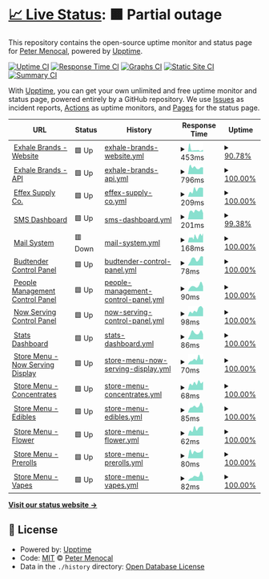 # [📈 Live Status](https://petermenocal.github.io/uptime): <!--live status--> **🟧 Partial outage**

This repository contains the open-source uptime monitor and status page for [Peter Menocal](https://petermenocal.com), powered by [Upptime](https://github.com/upptime/upptime).

[![Uptime CI](https://github.com/petermenocal/uptime/workflows/Uptime%20CI/badge.svg)](https://github.com/petermenocal/uptime/actions?query=workflow%3A%22Uptime+CI%22)
[![Response Time CI](https://github.com/petermenocal/uptime/workflows/Response%20Time%20CI/badge.svg)](https://github.com/petermenocal/uptime/actions?query=workflow%3A%22Response+Time+CI%22)
[![Graphs CI](https://github.com/petermenocal/uptime/workflows/Graphs%20CI/badge.svg)](https://github.com/petermenocal/uptime/actions?query=workflow%3A%22Graphs+CI%22)
[![Static Site CI](https://github.com/petermenocal/uptime/workflows/Static%20Site%20CI/badge.svg)](https://github.com/petermenocal/uptime/actions?query=workflow%3A%22Static+Site+CI%22)
[![Summary CI](https://github.com/petermenocal/uptime/workflows/Summary%20CI/badge.svg)](https://github.com/petermenocal/uptime/actions?query=workflow%3A%22Summary+CI%22)

With [Upptime](https://upptime.js.org), you can get your own unlimited and free uptime monitor and status page, powered entirely by a GitHub repository. We use [Issues](https://github.com/petermenocal/uptime/issues) as incident reports, [Actions](https://github.com/petermenocal/uptime/actions) as uptime monitors, and [Pages](https://petermenocal.github.io/uptime) for the status page.

<!--start: status pages-->
<!-- This summary is generated by Upptime (https://github.com/upptime/upptime) -->
<!-- Do not edit this manually, your changes will be overwritten -->
<!-- prettier-ignore -->
| URL | Status | History | Response Time | Uptime |
| --- | ------ | ------- | ------------- | ------ |
| <img alt="" src="https://favicons.githubusercontent.com/www.exhalebrands.com" height="13"> [Exhale Brands - Website](https://www.exhalebrands.com/) | 🟩 Up | [exhale-brands-website.yml](https://github.com/petermenocal/uptime/commits/HEAD/history/exhale-brands-website.yml) | <details><summary><img alt="Response time graph" src="./graphs/exhale-brands-website/response-time-week.png" height="20"> 453ms</summary><br><a href="https://petermenocal.github.io/uptime/history/exhale-brands-website"><img alt="Response time 409" src="https://img.shields.io/endpoint?url=https%3A%2F%2Fraw.githubusercontent.com%2Fpetermenocal%2Fuptime%2FHEAD%2Fapi%2Fexhale-brands-website%2Fresponse-time.json"></a><br><a href="https://petermenocal.github.io/uptime/history/exhale-brands-website"><img alt="24-hour response time 430" src="https://img.shields.io/endpoint?url=https%3A%2F%2Fraw.githubusercontent.com%2Fpetermenocal%2Fuptime%2FHEAD%2Fapi%2Fexhale-brands-website%2Fresponse-time-day.json"></a><br><a href="https://petermenocal.github.io/uptime/history/exhale-brands-website"><img alt="7-day response time 453" src="https://img.shields.io/endpoint?url=https%3A%2F%2Fraw.githubusercontent.com%2Fpetermenocal%2Fuptime%2FHEAD%2Fapi%2Fexhale-brands-website%2Fresponse-time-week.json"></a><br><a href="https://petermenocal.github.io/uptime/history/exhale-brands-website"><img alt="30-day response time 286" src="https://img.shields.io/endpoint?url=https%3A%2F%2Fraw.githubusercontent.com%2Fpetermenocal%2Fuptime%2FHEAD%2Fapi%2Fexhale-brands-website%2Fresponse-time-month.json"></a><br><a href="https://petermenocal.github.io/uptime/history/exhale-brands-website"><img alt="1-year response time 343" src="https://img.shields.io/endpoint?url=https%3A%2F%2Fraw.githubusercontent.com%2Fpetermenocal%2Fuptime%2FHEAD%2Fapi%2Fexhale-brands-website%2Fresponse-time-year.json"></a></details> | <details><summary><a href="https://petermenocal.github.io/uptime/history/exhale-brands-website">90.78%</a></summary><a href="https://petermenocal.github.io/uptime/history/exhale-brands-website"><img alt="All-time uptime 99.54%" src="https://img.shields.io/endpoint?url=https%3A%2F%2Fraw.githubusercontent.com%2Fpetermenocal%2Fuptime%2FHEAD%2Fapi%2Fexhale-brands-website%2Fuptime.json"></a><br><a href="https://petermenocal.github.io/uptime/history/exhale-brands-website"><img alt="24-hour uptime 100.00%" src="https://img.shields.io/endpoint?url=https%3A%2F%2Fraw.githubusercontent.com%2Fpetermenocal%2Fuptime%2FHEAD%2Fapi%2Fexhale-brands-website%2Fuptime-day.json"></a><br><a href="https://petermenocal.github.io/uptime/history/exhale-brands-website"><img alt="7-day uptime 90.78%" src="https://img.shields.io/endpoint?url=https%3A%2F%2Fraw.githubusercontent.com%2Fpetermenocal%2Fuptime%2FHEAD%2Fapi%2Fexhale-brands-website%2Fuptime-week.json"></a><br><a href="https://petermenocal.github.io/uptime/history/exhale-brands-website"><img alt="30-day uptime 97.88%" src="https://img.shields.io/endpoint?url=https%3A%2F%2Fraw.githubusercontent.com%2Fpetermenocal%2Fuptime%2FHEAD%2Fapi%2Fexhale-brands-website%2Fuptime-month.json"></a><br><a href="https://petermenocal.github.io/uptime/history/exhale-brands-website"><img alt="1-year uptime 99.82%" src="https://img.shields.io/endpoint?url=https%3A%2F%2Fraw.githubusercontent.com%2Fpetermenocal%2Fuptime%2FHEAD%2Fapi%2Fexhale-brands-website%2Fuptime-year.json"></a></details>
| <img alt="" src="https://favicons.githubusercontent.com/us-central1-xhl-budtender.cloudfunctions.net" height="13"> [Exhale Brands - API](https://us-central1-xhl-budtender.cloudfunctions.net/app/profile?q=961a6e98-1bcc-4c6b-b335-019df010f12c&searchType=true) | 🟩 Up | [exhale-brands-api.yml](https://github.com/petermenocal/uptime/commits/HEAD/history/exhale-brands-api.yml) | <details><summary><img alt="Response time graph" src="./graphs/exhale-brands-api/response-time-week.png" height="20"> 796ms</summary><br><a href="https://petermenocal.github.io/uptime/history/exhale-brands-api"><img alt="Response time 1144" src="https://img.shields.io/endpoint?url=https%3A%2F%2Fraw.githubusercontent.com%2Fpetermenocal%2Fuptime%2FHEAD%2Fapi%2Fexhale-brands-api%2Fresponse-time.json"></a><br><a href="https://petermenocal.github.io/uptime/history/exhale-brands-api"><img alt="24-hour response time 790" src="https://img.shields.io/endpoint?url=https%3A%2F%2Fraw.githubusercontent.com%2Fpetermenocal%2Fuptime%2FHEAD%2Fapi%2Fexhale-brands-api%2Fresponse-time-day.json"></a><br><a href="https://petermenocal.github.io/uptime/history/exhale-brands-api"><img alt="7-day response time 796" src="https://img.shields.io/endpoint?url=https%3A%2F%2Fraw.githubusercontent.com%2Fpetermenocal%2Fuptime%2FHEAD%2Fapi%2Fexhale-brands-api%2Fresponse-time-week.json"></a><br><a href="https://petermenocal.github.io/uptime/history/exhale-brands-api"><img alt="30-day response time 722" src="https://img.shields.io/endpoint?url=https%3A%2F%2Fraw.githubusercontent.com%2Fpetermenocal%2Fuptime%2FHEAD%2Fapi%2Fexhale-brands-api%2Fresponse-time-month.json"></a><br><a href="https://petermenocal.github.io/uptime/history/exhale-brands-api"><img alt="1-year response time 1215" src="https://img.shields.io/endpoint?url=https%3A%2F%2Fraw.githubusercontent.com%2Fpetermenocal%2Fuptime%2FHEAD%2Fapi%2Fexhale-brands-api%2Fresponse-time-year.json"></a></details> | <details><summary><a href="https://petermenocal.github.io/uptime/history/exhale-brands-api">100.00%</a></summary><a href="https://petermenocal.github.io/uptime/history/exhale-brands-api"><img alt="All-time uptime 99.30%" src="https://img.shields.io/endpoint?url=https%3A%2F%2Fraw.githubusercontent.com%2Fpetermenocal%2Fuptime%2FHEAD%2Fapi%2Fexhale-brands-api%2Fuptime.json"></a><br><a href="https://petermenocal.github.io/uptime/history/exhale-brands-api"><img alt="24-hour uptime 100.00%" src="https://img.shields.io/endpoint?url=https%3A%2F%2Fraw.githubusercontent.com%2Fpetermenocal%2Fuptime%2FHEAD%2Fapi%2Fexhale-brands-api%2Fuptime-day.json"></a><br><a href="https://petermenocal.github.io/uptime/history/exhale-brands-api"><img alt="7-day uptime 100.00%" src="https://img.shields.io/endpoint?url=https%3A%2F%2Fraw.githubusercontent.com%2Fpetermenocal%2Fuptime%2FHEAD%2Fapi%2Fexhale-brands-api%2Fuptime-week.json"></a><br><a href="https://petermenocal.github.io/uptime/history/exhale-brands-api"><img alt="30-day uptime 100.00%" src="https://img.shields.io/endpoint?url=https%3A%2F%2Fraw.githubusercontent.com%2Fpetermenocal%2Fuptime%2FHEAD%2Fapi%2Fexhale-brands-api%2Fuptime-month.json"></a><br><a href="https://petermenocal.github.io/uptime/history/exhale-brands-api"><img alt="1-year uptime 99.95%" src="https://img.shields.io/endpoint?url=https%3A%2F%2Fraw.githubusercontent.com%2Fpetermenocal%2Fuptime%2FHEAD%2Fapi%2Fexhale-brands-api%2Fuptime-year.json"></a></details>
| <img alt="" src="https://favicons.githubusercontent.com/effexsupply.com" height="13"> [Effex Supply Co.](https://effexsupply.com) | 🟩 Up | [effex-supply-co.yml](https://github.com/petermenocal/uptime/commits/HEAD/history/effex-supply-co.yml) | <details><summary><img alt="Response time graph" src="./graphs/effex-supply-co/response-time-week.png" height="20"> 209ms</summary><br><a href="https://petermenocal.github.io/uptime/history/effex-supply-co"><img alt="Response time 257" src="https://img.shields.io/endpoint?url=https%3A%2F%2Fraw.githubusercontent.com%2Fpetermenocal%2Fuptime%2FHEAD%2Fapi%2Feffex-supply-co%2Fresponse-time.json"></a><br><a href="https://petermenocal.github.io/uptime/history/effex-supply-co"><img alt="24-hour response time 258" src="https://img.shields.io/endpoint?url=https%3A%2F%2Fraw.githubusercontent.com%2Fpetermenocal%2Fuptime%2FHEAD%2Fapi%2Feffex-supply-co%2Fresponse-time-day.json"></a><br><a href="https://petermenocal.github.io/uptime/history/effex-supply-co"><img alt="7-day response time 209" src="https://img.shields.io/endpoint?url=https%3A%2F%2Fraw.githubusercontent.com%2Fpetermenocal%2Fuptime%2FHEAD%2Fapi%2Feffex-supply-co%2Fresponse-time-week.json"></a><br><a href="https://petermenocal.github.io/uptime/history/effex-supply-co"><img alt="30-day response time 183" src="https://img.shields.io/endpoint?url=https%3A%2F%2Fraw.githubusercontent.com%2Fpetermenocal%2Fuptime%2FHEAD%2Fapi%2Feffex-supply-co%2Fresponse-time-month.json"></a><br><a href="https://petermenocal.github.io/uptime/history/effex-supply-co"><img alt="1-year response time 226" src="https://img.shields.io/endpoint?url=https%3A%2F%2Fraw.githubusercontent.com%2Fpetermenocal%2Fuptime%2FHEAD%2Fapi%2Feffex-supply-co%2Fresponse-time-year.json"></a></details> | <details><summary><a href="https://petermenocal.github.io/uptime/history/effex-supply-co">100.00%</a></summary><a href="https://petermenocal.github.io/uptime/history/effex-supply-co"><img alt="All-time uptime 99.97%" src="https://img.shields.io/endpoint?url=https%3A%2F%2Fraw.githubusercontent.com%2Fpetermenocal%2Fuptime%2FHEAD%2Fapi%2Feffex-supply-co%2Fuptime.json"></a><br><a href="https://petermenocal.github.io/uptime/history/effex-supply-co"><img alt="24-hour uptime 100.00%" src="https://img.shields.io/endpoint?url=https%3A%2F%2Fraw.githubusercontent.com%2Fpetermenocal%2Fuptime%2FHEAD%2Fapi%2Feffex-supply-co%2Fuptime-day.json"></a><br><a href="https://petermenocal.github.io/uptime/history/effex-supply-co"><img alt="7-day uptime 100.00%" src="https://img.shields.io/endpoint?url=https%3A%2F%2Fraw.githubusercontent.com%2Fpetermenocal%2Fuptime%2FHEAD%2Fapi%2Feffex-supply-co%2Fuptime-week.json"></a><br><a href="https://petermenocal.github.io/uptime/history/effex-supply-co"><img alt="30-day uptime 100.00%" src="https://img.shields.io/endpoint?url=https%3A%2F%2Fraw.githubusercontent.com%2Fpetermenocal%2Fuptime%2FHEAD%2Fapi%2Feffex-supply-co%2Fuptime-month.json"></a><br><a href="https://petermenocal.github.io/uptime/history/effex-supply-co"><img alt="1-year uptime 99.98%" src="https://img.shields.io/endpoint?url=https%3A%2F%2Fraw.githubusercontent.com%2Fpetermenocal%2Fuptime%2FHEAD%2Fapi%2Feffex-supply-co%2Fuptime-year.json"></a></details>
| <img alt="" src="https://favicons.githubusercontent.com/cherami.exhalenevada.com" height="13"> [SMS Dashboard](http://cherami.exhalenevada.com:3000/) | 🟩 Up | [sms-dashboard.yml](https://github.com/petermenocal/uptime/commits/HEAD/history/sms-dashboard.yml) | <details><summary><img alt="Response time graph" src="./graphs/sms-dashboard/response-time-week.png" height="20"> 201ms</summary><br><a href="https://petermenocal.github.io/uptime/history/sms-dashboard"><img alt="Response time 226" src="https://img.shields.io/endpoint?url=https%3A%2F%2Fraw.githubusercontent.com%2Fpetermenocal%2Fuptime%2FHEAD%2Fapi%2Fsms-dashboard%2Fresponse-time.json"></a><br><a href="https://petermenocal.github.io/uptime/history/sms-dashboard"><img alt="24-hour response time 151" src="https://img.shields.io/endpoint?url=https%3A%2F%2Fraw.githubusercontent.com%2Fpetermenocal%2Fuptime%2FHEAD%2Fapi%2Fsms-dashboard%2Fresponse-time-day.json"></a><br><a href="https://petermenocal.github.io/uptime/history/sms-dashboard"><img alt="7-day response time 201" src="https://img.shields.io/endpoint?url=https%3A%2F%2Fraw.githubusercontent.com%2Fpetermenocal%2Fuptime%2FHEAD%2Fapi%2Fsms-dashboard%2Fresponse-time-week.json"></a><br><a href="https://petermenocal.github.io/uptime/history/sms-dashboard"><img alt="30-day response time 190" src="https://img.shields.io/endpoint?url=https%3A%2F%2Fraw.githubusercontent.com%2Fpetermenocal%2Fuptime%2FHEAD%2Fapi%2Fsms-dashboard%2Fresponse-time-month.json"></a><br><a href="https://petermenocal.github.io/uptime/history/sms-dashboard"><img alt="1-year response time 214" src="https://img.shields.io/endpoint?url=https%3A%2F%2Fraw.githubusercontent.com%2Fpetermenocal%2Fuptime%2FHEAD%2Fapi%2Fsms-dashboard%2Fresponse-time-year.json"></a></details> | <details><summary><a href="https://petermenocal.github.io/uptime/history/sms-dashboard">99.38%</a></summary><a href="https://petermenocal.github.io/uptime/history/sms-dashboard"><img alt="All-time uptime 99.58%" src="https://img.shields.io/endpoint?url=https%3A%2F%2Fraw.githubusercontent.com%2Fpetermenocal%2Fuptime%2FHEAD%2Fapi%2Fsms-dashboard%2Fuptime.json"></a><br><a href="https://petermenocal.github.io/uptime/history/sms-dashboard"><img alt="24-hour uptime 100.00%" src="https://img.shields.io/endpoint?url=https%3A%2F%2Fraw.githubusercontent.com%2Fpetermenocal%2Fuptime%2FHEAD%2Fapi%2Fsms-dashboard%2Fuptime-day.json"></a><br><a href="https://petermenocal.github.io/uptime/history/sms-dashboard"><img alt="7-day uptime 99.38%" src="https://img.shields.io/endpoint?url=https%3A%2F%2Fraw.githubusercontent.com%2Fpetermenocal%2Fuptime%2FHEAD%2Fapi%2Fsms-dashboard%2Fuptime-week.json"></a><br><a href="https://petermenocal.github.io/uptime/history/sms-dashboard"><img alt="30-day uptime 99.86%" src="https://img.shields.io/endpoint?url=https%3A%2F%2Fraw.githubusercontent.com%2Fpetermenocal%2Fuptime%2FHEAD%2Fapi%2Fsms-dashboard%2Fuptime-month.json"></a><br><a href="https://petermenocal.github.io/uptime/history/sms-dashboard"><img alt="1-year uptime 99.98%" src="https://img.shields.io/endpoint?url=https%3A%2F%2Fraw.githubusercontent.com%2Fpetermenocal%2Fuptime%2FHEAD%2Fapi%2Fsms-dashboard%2Fuptime-year.json"></a></details>
| <img alt="" src="https://favicons.githubusercontent.com/box.effexsupply.com" height="13"> [Mail System](https://box.effexsupply.com/mail/) | 🟥 Down | [mail-system.yml](https://github.com/petermenocal/uptime/commits/HEAD/history/mail-system.yml) | <details><summary><img alt="Response time graph" src="./graphs/mail-system/response-time-week.png" height="20"> 168ms</summary><br><a href="https://petermenocal.github.io/uptime/history/mail-system"><img alt="Response time 195" src="https://img.shields.io/endpoint?url=https%3A%2F%2Fraw.githubusercontent.com%2Fpetermenocal%2Fuptime%2FHEAD%2Fapi%2Fmail-system%2Fresponse-time.json"></a><br><a href="https://petermenocal.github.io/uptime/history/mail-system"><img alt="24-hour response time 196" src="https://img.shields.io/endpoint?url=https%3A%2F%2Fraw.githubusercontent.com%2Fpetermenocal%2Fuptime%2FHEAD%2Fapi%2Fmail-system%2Fresponse-time-day.json"></a><br><a href="https://petermenocal.github.io/uptime/history/mail-system"><img alt="7-day response time 168" src="https://img.shields.io/endpoint?url=https%3A%2F%2Fraw.githubusercontent.com%2Fpetermenocal%2Fuptime%2FHEAD%2Fapi%2Fmail-system%2Fresponse-time-week.json"></a><br><a href="https://petermenocal.github.io/uptime/history/mail-system"><img alt="30-day response time 149" src="https://img.shields.io/endpoint?url=https%3A%2F%2Fraw.githubusercontent.com%2Fpetermenocal%2Fuptime%2FHEAD%2Fapi%2Fmail-system%2Fresponse-time-month.json"></a><br><a href="https://petermenocal.github.io/uptime/history/mail-system"><img alt="1-year response time 169" src="https://img.shields.io/endpoint?url=https%3A%2F%2Fraw.githubusercontent.com%2Fpetermenocal%2Fuptime%2FHEAD%2Fapi%2Fmail-system%2Fresponse-time-year.json"></a></details> | <details><summary><a href="https://petermenocal.github.io/uptime/history/mail-system">100.00%</a></summary><a href="https://petermenocal.github.io/uptime/history/mail-system"><img alt="All-time uptime 99.36%" src="https://img.shields.io/endpoint?url=https%3A%2F%2Fraw.githubusercontent.com%2Fpetermenocal%2Fuptime%2FHEAD%2Fapi%2Fmail-system%2Fuptime.json"></a><br><a href="https://petermenocal.github.io/uptime/history/mail-system"><img alt="24-hour uptime 99.99%" src="https://img.shields.io/endpoint?url=https%3A%2F%2Fraw.githubusercontent.com%2Fpetermenocal%2Fuptime%2FHEAD%2Fapi%2Fmail-system%2Fuptime-day.json"></a><br><a href="https://petermenocal.github.io/uptime/history/mail-system"><img alt="7-day uptime 100.00%" src="https://img.shields.io/endpoint?url=https%3A%2F%2Fraw.githubusercontent.com%2Fpetermenocal%2Fuptime%2FHEAD%2Fapi%2Fmail-system%2Fuptime-week.json"></a><br><a href="https://petermenocal.github.io/uptime/history/mail-system"><img alt="30-day uptime 99.04%" src="https://img.shields.io/endpoint?url=https%3A%2F%2Fraw.githubusercontent.com%2Fpetermenocal%2Fuptime%2FHEAD%2Fapi%2Fmail-system%2Fuptime-month.json"></a><br><a href="https://petermenocal.github.io/uptime/history/mail-system"><img alt="1-year uptime 99.39%" src="https://img.shields.io/endpoint?url=https%3A%2F%2Fraw.githubusercontent.com%2Fpetermenocal%2Fuptime%2FHEAD%2Fapi%2Fmail-system%2Fuptime-year.json"></a></details>
| <img alt="" src="https://favicons.githubusercontent.com/xorders.web.app" height="13"> [Budtender Control Panel](https://xorders.web.app/) | 🟩 Up | [budtender-control-panel.yml](https://github.com/petermenocal/uptime/commits/HEAD/history/budtender-control-panel.yml) | <details><summary><img alt="Response time graph" src="./graphs/budtender-control-panel/response-time-week.png" height="20"> 78ms</summary><br><a href="https://petermenocal.github.io/uptime/history/budtender-control-panel"><img alt="Response time 121" src="https://img.shields.io/endpoint?url=https%3A%2F%2Fraw.githubusercontent.com%2Fpetermenocal%2Fuptime%2FHEAD%2Fapi%2Fbudtender-control-panel%2Fresponse-time.json"></a><br><a href="https://petermenocal.github.io/uptime/history/budtender-control-panel"><img alt="24-hour response time 105" src="https://img.shields.io/endpoint?url=https%3A%2F%2Fraw.githubusercontent.com%2Fpetermenocal%2Fuptime%2FHEAD%2Fapi%2Fbudtender-control-panel%2Fresponse-time-day.json"></a><br><a href="https://petermenocal.github.io/uptime/history/budtender-control-panel"><img alt="7-day response time 78" src="https://img.shields.io/endpoint?url=https%3A%2F%2Fraw.githubusercontent.com%2Fpetermenocal%2Fuptime%2FHEAD%2Fapi%2Fbudtender-control-panel%2Fresponse-time-week.json"></a><br><a href="https://petermenocal.github.io/uptime/history/budtender-control-panel"><img alt="30-day response time 99" src="https://img.shields.io/endpoint?url=https%3A%2F%2Fraw.githubusercontent.com%2Fpetermenocal%2Fuptime%2FHEAD%2Fapi%2Fbudtender-control-panel%2Fresponse-time-month.json"></a><br><a href="https://petermenocal.github.io/uptime/history/budtender-control-panel"><img alt="1-year response time 97" src="https://img.shields.io/endpoint?url=https%3A%2F%2Fraw.githubusercontent.com%2Fpetermenocal%2Fuptime%2FHEAD%2Fapi%2Fbudtender-control-panel%2Fresponse-time-year.json"></a></details> | <details><summary><a href="https://petermenocal.github.io/uptime/history/budtender-control-panel">100.00%</a></summary><a href="https://petermenocal.github.io/uptime/history/budtender-control-panel"><img alt="All-time uptime 99.99%" src="https://img.shields.io/endpoint?url=https%3A%2F%2Fraw.githubusercontent.com%2Fpetermenocal%2Fuptime%2FHEAD%2Fapi%2Fbudtender-control-panel%2Fuptime.json"></a><br><a href="https://petermenocal.github.io/uptime/history/budtender-control-panel"><img alt="24-hour uptime 100.00%" src="https://img.shields.io/endpoint?url=https%3A%2F%2Fraw.githubusercontent.com%2Fpetermenocal%2Fuptime%2FHEAD%2Fapi%2Fbudtender-control-panel%2Fuptime-day.json"></a><br><a href="https://petermenocal.github.io/uptime/history/budtender-control-panel"><img alt="7-day uptime 100.00%" src="https://img.shields.io/endpoint?url=https%3A%2F%2Fraw.githubusercontent.com%2Fpetermenocal%2Fuptime%2FHEAD%2Fapi%2Fbudtender-control-panel%2Fuptime-week.json"></a><br><a href="https://petermenocal.github.io/uptime/history/budtender-control-panel"><img alt="30-day uptime 100.00%" src="https://img.shields.io/endpoint?url=https%3A%2F%2Fraw.githubusercontent.com%2Fpetermenocal%2Fuptime%2FHEAD%2Fapi%2Fbudtender-control-panel%2Fuptime-month.json"></a><br><a href="https://petermenocal.github.io/uptime/history/budtender-control-panel"><img alt="1-year uptime 99.99%" src="https://img.shields.io/endpoint?url=https%3A%2F%2Fraw.githubusercontent.com%2Fpetermenocal%2Fuptime%2FHEAD%2Fapi%2Fbudtender-control-panel%2Fuptime-year.json"></a></details>
| <img alt="" src="https://favicons.githubusercontent.com/xpeople.web.app" height="13"> [People Management Control Panel](https://xpeople.web.app/) | 🟩 Up | [people-management-control-panel.yml](https://github.com/petermenocal/uptime/commits/HEAD/history/people-management-control-panel.yml) | <details><summary><img alt="Response time graph" src="./graphs/people-management-control-panel/response-time-week.png" height="20"> 90ms</summary><br><a href="https://petermenocal.github.io/uptime/history/people-management-control-panel"><img alt="Response time 113" src="https://img.shields.io/endpoint?url=https%3A%2F%2Fraw.githubusercontent.com%2Fpetermenocal%2Fuptime%2FHEAD%2Fapi%2Fpeople-management-control-panel%2Fresponse-time.json"></a><br><a href="https://petermenocal.github.io/uptime/history/people-management-control-panel"><img alt="24-hour response time 84" src="https://img.shields.io/endpoint?url=https%3A%2F%2Fraw.githubusercontent.com%2Fpetermenocal%2Fuptime%2FHEAD%2Fapi%2Fpeople-management-control-panel%2Fresponse-time-day.json"></a><br><a href="https://petermenocal.github.io/uptime/history/people-management-control-panel"><img alt="7-day response time 90" src="https://img.shields.io/endpoint?url=https%3A%2F%2Fraw.githubusercontent.com%2Fpetermenocal%2Fuptime%2FHEAD%2Fapi%2Fpeople-management-control-panel%2Fresponse-time-week.json"></a><br><a href="https://petermenocal.github.io/uptime/history/people-management-control-panel"><img alt="30-day response time 93" src="https://img.shields.io/endpoint?url=https%3A%2F%2Fraw.githubusercontent.com%2Fpetermenocal%2Fuptime%2FHEAD%2Fapi%2Fpeople-management-control-panel%2Fresponse-time-month.json"></a><br><a href="https://petermenocal.github.io/uptime/history/people-management-control-panel"><img alt="1-year response time 92" src="https://img.shields.io/endpoint?url=https%3A%2F%2Fraw.githubusercontent.com%2Fpetermenocal%2Fuptime%2FHEAD%2Fapi%2Fpeople-management-control-panel%2Fresponse-time-year.json"></a></details> | <details><summary><a href="https://petermenocal.github.io/uptime/history/people-management-control-panel">100.00%</a></summary><a href="https://petermenocal.github.io/uptime/history/people-management-control-panel"><img alt="All-time uptime 99.99%" src="https://img.shields.io/endpoint?url=https%3A%2F%2Fraw.githubusercontent.com%2Fpetermenocal%2Fuptime%2FHEAD%2Fapi%2Fpeople-management-control-panel%2Fuptime.json"></a><br><a href="https://petermenocal.github.io/uptime/history/people-management-control-panel"><img alt="24-hour uptime 100.00%" src="https://img.shields.io/endpoint?url=https%3A%2F%2Fraw.githubusercontent.com%2Fpetermenocal%2Fuptime%2FHEAD%2Fapi%2Fpeople-management-control-panel%2Fuptime-day.json"></a><br><a href="https://petermenocal.github.io/uptime/history/people-management-control-panel"><img alt="7-day uptime 100.00%" src="https://img.shields.io/endpoint?url=https%3A%2F%2Fraw.githubusercontent.com%2Fpetermenocal%2Fuptime%2FHEAD%2Fapi%2Fpeople-management-control-panel%2Fuptime-week.json"></a><br><a href="https://petermenocal.github.io/uptime/history/people-management-control-panel"><img alt="30-day uptime 100.00%" src="https://img.shields.io/endpoint?url=https%3A%2F%2Fraw.githubusercontent.com%2Fpetermenocal%2Fuptime%2FHEAD%2Fapi%2Fpeople-management-control-panel%2Fuptime-month.json"></a><br><a href="https://petermenocal.github.io/uptime/history/people-management-control-panel"><img alt="1-year uptime 99.99%" src="https://img.shields.io/endpoint?url=https%3A%2F%2Fraw.githubusercontent.com%2Fpetermenocal%2Fuptime%2FHEAD%2Fapi%2Fpeople-management-control-panel%2Fuptime-year.json"></a></details>
| <img alt="" src="https://favicons.githubusercontent.com/xserving-admin.web.app" height="13"> [Now Serving Control Panel](https://xserving-admin.web.app/) | 🟩 Up | [now-serving-control-panel.yml](https://github.com/petermenocal/uptime/commits/HEAD/history/now-serving-control-panel.yml) | <details><summary><img alt="Response time graph" src="./graphs/now-serving-control-panel/response-time-week.png" height="20"> 98ms</summary><br><a href="https://petermenocal.github.io/uptime/history/now-serving-control-panel"><img alt="Response time 115" src="https://img.shields.io/endpoint?url=https%3A%2F%2Fraw.githubusercontent.com%2Fpetermenocal%2Fuptime%2FHEAD%2Fapi%2Fnow-serving-control-panel%2Fresponse-time.json"></a><br><a href="https://petermenocal.github.io/uptime/history/now-serving-control-panel"><img alt="24-hour response time 121" src="https://img.shields.io/endpoint?url=https%3A%2F%2Fraw.githubusercontent.com%2Fpetermenocal%2Fuptime%2FHEAD%2Fapi%2Fnow-serving-control-panel%2Fresponse-time-day.json"></a><br><a href="https://petermenocal.github.io/uptime/history/now-serving-control-panel"><img alt="7-day response time 98" src="https://img.shields.io/endpoint?url=https%3A%2F%2Fraw.githubusercontent.com%2Fpetermenocal%2Fuptime%2FHEAD%2Fapi%2Fnow-serving-control-panel%2Fresponse-time-week.json"></a><br><a href="https://petermenocal.github.io/uptime/history/now-serving-control-panel"><img alt="30-day response time 83" src="https://img.shields.io/endpoint?url=https%3A%2F%2Fraw.githubusercontent.com%2Fpetermenocal%2Fuptime%2FHEAD%2Fapi%2Fnow-serving-control-panel%2Fresponse-time-month.json"></a><br><a href="https://petermenocal.github.io/uptime/history/now-serving-control-panel"><img alt="1-year response time 92" src="https://img.shields.io/endpoint?url=https%3A%2F%2Fraw.githubusercontent.com%2Fpetermenocal%2Fuptime%2FHEAD%2Fapi%2Fnow-serving-control-panel%2Fresponse-time-year.json"></a></details> | <details><summary><a href="https://petermenocal.github.io/uptime/history/now-serving-control-panel">100.00%</a></summary><a href="https://petermenocal.github.io/uptime/history/now-serving-control-panel"><img alt="All-time uptime 99.99%" src="https://img.shields.io/endpoint?url=https%3A%2F%2Fraw.githubusercontent.com%2Fpetermenocal%2Fuptime%2FHEAD%2Fapi%2Fnow-serving-control-panel%2Fuptime.json"></a><br><a href="https://petermenocal.github.io/uptime/history/now-serving-control-panel"><img alt="24-hour uptime 100.00%" src="https://img.shields.io/endpoint?url=https%3A%2F%2Fraw.githubusercontent.com%2Fpetermenocal%2Fuptime%2FHEAD%2Fapi%2Fnow-serving-control-panel%2Fuptime-day.json"></a><br><a href="https://petermenocal.github.io/uptime/history/now-serving-control-panel"><img alt="7-day uptime 100.00%" src="https://img.shields.io/endpoint?url=https%3A%2F%2Fraw.githubusercontent.com%2Fpetermenocal%2Fuptime%2FHEAD%2Fapi%2Fnow-serving-control-panel%2Fuptime-week.json"></a><br><a href="https://petermenocal.github.io/uptime/history/now-serving-control-panel"><img alt="30-day uptime 100.00%" src="https://img.shields.io/endpoint?url=https%3A%2F%2Fraw.githubusercontent.com%2Fpetermenocal%2Fuptime%2FHEAD%2Fapi%2Fnow-serving-control-panel%2Fuptime-month.json"></a><br><a href="https://petermenocal.github.io/uptime/history/now-serving-control-panel"><img alt="1-year uptime 99.99%" src="https://img.shields.io/endpoint?url=https%3A%2F%2Fraw.githubusercontent.com%2Fpetermenocal%2Fuptime%2FHEAD%2Fapi%2Fnow-serving-control-panel%2Fuptime-year.json"></a></details>
| <img alt="" src="https://favicons.githubusercontent.com/xstats.web.app" height="13"> [Stats Dashboard](https://xstats.web.app/) | 🟩 Up | [stats-dashboard.yml](https://github.com/petermenocal/uptime/commits/HEAD/history/stats-dashboard.yml) | <details><summary><img alt="Response time graph" src="./graphs/stats-dashboard/response-time-week.png" height="20"> 86ms</summary><br><a href="https://petermenocal.github.io/uptime/history/stats-dashboard"><img alt="Response time 126" src="https://img.shields.io/endpoint?url=https%3A%2F%2Fraw.githubusercontent.com%2Fpetermenocal%2Fuptime%2FHEAD%2Fapi%2Fstats-dashboard%2Fresponse-time.json"></a><br><a href="https://petermenocal.github.io/uptime/history/stats-dashboard"><img alt="24-hour response time 71" src="https://img.shields.io/endpoint?url=https%3A%2F%2Fraw.githubusercontent.com%2Fpetermenocal%2Fuptime%2FHEAD%2Fapi%2Fstats-dashboard%2Fresponse-time-day.json"></a><br><a href="https://petermenocal.github.io/uptime/history/stats-dashboard"><img alt="7-day response time 86" src="https://img.shields.io/endpoint?url=https%3A%2F%2Fraw.githubusercontent.com%2Fpetermenocal%2Fuptime%2FHEAD%2Fapi%2Fstats-dashboard%2Fresponse-time-week.json"></a><br><a href="https://petermenocal.github.io/uptime/history/stats-dashboard"><img alt="30-day response time 91" src="https://img.shields.io/endpoint?url=https%3A%2F%2Fraw.githubusercontent.com%2Fpetermenocal%2Fuptime%2FHEAD%2Fapi%2Fstats-dashboard%2Fresponse-time-month.json"></a><br><a href="https://petermenocal.github.io/uptime/history/stats-dashboard"><img alt="1-year response time 103" src="https://img.shields.io/endpoint?url=https%3A%2F%2Fraw.githubusercontent.com%2Fpetermenocal%2Fuptime%2FHEAD%2Fapi%2Fstats-dashboard%2Fresponse-time-year.json"></a></details> | <details><summary><a href="https://petermenocal.github.io/uptime/history/stats-dashboard">100.00%</a></summary><a href="https://petermenocal.github.io/uptime/history/stats-dashboard"><img alt="All-time uptime 99.99%" src="https://img.shields.io/endpoint?url=https%3A%2F%2Fraw.githubusercontent.com%2Fpetermenocal%2Fuptime%2FHEAD%2Fapi%2Fstats-dashboard%2Fuptime.json"></a><br><a href="https://petermenocal.github.io/uptime/history/stats-dashboard"><img alt="24-hour uptime 100.00%" src="https://img.shields.io/endpoint?url=https%3A%2F%2Fraw.githubusercontent.com%2Fpetermenocal%2Fuptime%2FHEAD%2Fapi%2Fstats-dashboard%2Fuptime-day.json"></a><br><a href="https://petermenocal.github.io/uptime/history/stats-dashboard"><img alt="7-day uptime 100.00%" src="https://img.shields.io/endpoint?url=https%3A%2F%2Fraw.githubusercontent.com%2Fpetermenocal%2Fuptime%2FHEAD%2Fapi%2Fstats-dashboard%2Fuptime-week.json"></a><br><a href="https://petermenocal.github.io/uptime/history/stats-dashboard"><img alt="30-day uptime 100.00%" src="https://img.shields.io/endpoint?url=https%3A%2F%2Fraw.githubusercontent.com%2Fpetermenocal%2Fuptime%2FHEAD%2Fapi%2Fstats-dashboard%2Fuptime-month.json"></a><br><a href="https://petermenocal.github.io/uptime/history/stats-dashboard"><img alt="1-year uptime 99.99%" src="https://img.shields.io/endpoint?url=https%3A%2F%2Fraw.githubusercontent.com%2Fpetermenocal%2Fuptime%2FHEAD%2Fapi%2Fstats-dashboard%2Fuptime-year.json"></a></details>
| <img alt="" src="https://favicons.githubusercontent.com/xserving.web.app" height="13"> [Store Menu - Now Serving Display](https://xserving.web.app) | 🟩 Up | [store-menu-now-serving-display.yml](https://github.com/petermenocal/uptime/commits/HEAD/history/store-menu-now-serving-display.yml) | <details><summary><img alt="Response time graph" src="./graphs/store-menu-now-serving-display/response-time-week.png" height="20"> 70ms</summary><br><a href="https://petermenocal.github.io/uptime/history/store-menu-now-serving-display"><img alt="Response time 107" src="https://img.shields.io/endpoint?url=https%3A%2F%2Fraw.githubusercontent.com%2Fpetermenocal%2Fuptime%2FHEAD%2Fapi%2Fstore-menu-now-serving-display%2Fresponse-time.json"></a><br><a href="https://petermenocal.github.io/uptime/history/store-menu-now-serving-display"><img alt="24-hour response time 78" src="https://img.shields.io/endpoint?url=https%3A%2F%2Fraw.githubusercontent.com%2Fpetermenocal%2Fuptime%2FHEAD%2Fapi%2Fstore-menu-now-serving-display%2Fresponse-time-day.json"></a><br><a href="https://petermenocal.github.io/uptime/history/store-menu-now-serving-display"><img alt="7-day response time 70" src="https://img.shields.io/endpoint?url=https%3A%2F%2Fraw.githubusercontent.com%2Fpetermenocal%2Fuptime%2FHEAD%2Fapi%2Fstore-menu-now-serving-display%2Fresponse-time-week.json"></a><br><a href="https://petermenocal.github.io/uptime/history/store-menu-now-serving-display"><img alt="30-day response time 64" src="https://img.shields.io/endpoint?url=https%3A%2F%2Fraw.githubusercontent.com%2Fpetermenocal%2Fuptime%2FHEAD%2Fapi%2Fstore-menu-now-serving-display%2Fresponse-time-month.json"></a><br><a href="https://petermenocal.github.io/uptime/history/store-menu-now-serving-display"><img alt="1-year response time 81" src="https://img.shields.io/endpoint?url=https%3A%2F%2Fraw.githubusercontent.com%2Fpetermenocal%2Fuptime%2FHEAD%2Fapi%2Fstore-menu-now-serving-display%2Fresponse-time-year.json"></a></details> | <details><summary><a href="https://petermenocal.github.io/uptime/history/store-menu-now-serving-display">100.00%</a></summary><a href="https://petermenocal.github.io/uptime/history/store-menu-now-serving-display"><img alt="All-time uptime 99.99%" src="https://img.shields.io/endpoint?url=https%3A%2F%2Fraw.githubusercontent.com%2Fpetermenocal%2Fuptime%2FHEAD%2Fapi%2Fstore-menu-now-serving-display%2Fuptime.json"></a><br><a href="https://petermenocal.github.io/uptime/history/store-menu-now-serving-display"><img alt="24-hour uptime 100.00%" src="https://img.shields.io/endpoint?url=https%3A%2F%2Fraw.githubusercontent.com%2Fpetermenocal%2Fuptime%2FHEAD%2Fapi%2Fstore-menu-now-serving-display%2Fuptime-day.json"></a><br><a href="https://petermenocal.github.io/uptime/history/store-menu-now-serving-display"><img alt="7-day uptime 100.00%" src="https://img.shields.io/endpoint?url=https%3A%2F%2Fraw.githubusercontent.com%2Fpetermenocal%2Fuptime%2FHEAD%2Fapi%2Fstore-menu-now-serving-display%2Fuptime-week.json"></a><br><a href="https://petermenocal.github.io/uptime/history/store-menu-now-serving-display"><img alt="30-day uptime 100.00%" src="https://img.shields.io/endpoint?url=https%3A%2F%2Fraw.githubusercontent.com%2Fpetermenocal%2Fuptime%2FHEAD%2Fapi%2Fstore-menu-now-serving-display%2Fuptime-month.json"></a><br><a href="https://petermenocal.github.io/uptime/history/store-menu-now-serving-display"><img alt="1-year uptime 99.99%" src="https://img.shields.io/endpoint?url=https%3A%2F%2Fraw.githubusercontent.com%2Fpetermenocal%2Fuptime%2FHEAD%2Fapi%2Fstore-menu-now-serving-display%2Fuptime-year.json"></a></details>
| <img alt="" src="https://favicons.githubusercontent.com/xconcentrates.web.app" height="13"> [Store Menu - Concentrates](https://xconcentrates.web.app/) | 🟩 Up | [store-menu-concentrates.yml](https://github.com/petermenocal/uptime/commits/HEAD/history/store-menu-concentrates.yml) | <details><summary><img alt="Response time graph" src="./graphs/store-menu-concentrates/response-time-week.png" height="20"> 68ms</summary><br><a href="https://petermenocal.github.io/uptime/history/store-menu-concentrates"><img alt="Response time 126" src="https://img.shields.io/endpoint?url=https%3A%2F%2Fraw.githubusercontent.com%2Fpetermenocal%2Fuptime%2FHEAD%2Fapi%2Fstore-menu-concentrates%2Fresponse-time.json"></a><br><a href="https://petermenocal.github.io/uptime/history/store-menu-concentrates"><img alt="24-hour response time 82" src="https://img.shields.io/endpoint?url=https%3A%2F%2Fraw.githubusercontent.com%2Fpetermenocal%2Fuptime%2FHEAD%2Fapi%2Fstore-menu-concentrates%2Fresponse-time-day.json"></a><br><a href="https://petermenocal.github.io/uptime/history/store-menu-concentrates"><img alt="7-day response time 68" src="https://img.shields.io/endpoint?url=https%3A%2F%2Fraw.githubusercontent.com%2Fpetermenocal%2Fuptime%2FHEAD%2Fapi%2Fstore-menu-concentrates%2Fresponse-time-week.json"></a><br><a href="https://petermenocal.github.io/uptime/history/store-menu-concentrates"><img alt="30-day response time 76" src="https://img.shields.io/endpoint?url=https%3A%2F%2Fraw.githubusercontent.com%2Fpetermenocal%2Fuptime%2FHEAD%2Fapi%2Fstore-menu-concentrates%2Fresponse-time-month.json"></a><br><a href="https://petermenocal.github.io/uptime/history/store-menu-concentrates"><img alt="1-year response time 102" src="https://img.shields.io/endpoint?url=https%3A%2F%2Fraw.githubusercontent.com%2Fpetermenocal%2Fuptime%2FHEAD%2Fapi%2Fstore-menu-concentrates%2Fresponse-time-year.json"></a></details> | <details><summary><a href="https://petermenocal.github.io/uptime/history/store-menu-concentrates">100.00%</a></summary><a href="https://petermenocal.github.io/uptime/history/store-menu-concentrates"><img alt="All-time uptime 99.99%" src="https://img.shields.io/endpoint?url=https%3A%2F%2Fraw.githubusercontent.com%2Fpetermenocal%2Fuptime%2FHEAD%2Fapi%2Fstore-menu-concentrates%2Fuptime.json"></a><br><a href="https://petermenocal.github.io/uptime/history/store-menu-concentrates"><img alt="24-hour uptime 100.00%" src="https://img.shields.io/endpoint?url=https%3A%2F%2Fraw.githubusercontent.com%2Fpetermenocal%2Fuptime%2FHEAD%2Fapi%2Fstore-menu-concentrates%2Fuptime-day.json"></a><br><a href="https://petermenocal.github.io/uptime/history/store-menu-concentrates"><img alt="7-day uptime 100.00%" src="https://img.shields.io/endpoint?url=https%3A%2F%2Fraw.githubusercontent.com%2Fpetermenocal%2Fuptime%2FHEAD%2Fapi%2Fstore-menu-concentrates%2Fuptime-week.json"></a><br><a href="https://petermenocal.github.io/uptime/history/store-menu-concentrates"><img alt="30-day uptime 100.00%" src="https://img.shields.io/endpoint?url=https%3A%2F%2Fraw.githubusercontent.com%2Fpetermenocal%2Fuptime%2FHEAD%2Fapi%2Fstore-menu-concentrates%2Fuptime-month.json"></a><br><a href="https://petermenocal.github.io/uptime/history/store-menu-concentrates"><img alt="1-year uptime 99.99%" src="https://img.shields.io/endpoint?url=https%3A%2F%2Fraw.githubusercontent.com%2Fpetermenocal%2Fuptime%2FHEAD%2Fapi%2Fstore-menu-concentrates%2Fuptime-year.json"></a></details>
| <img alt="" src="https://favicons.githubusercontent.com/xedibles.web.app" height="13"> [Store Menu - Edibles](https://xedibles.web.app/) | 🟩 Up | [store-menu-edibles.yml](https://github.com/petermenocal/uptime/commits/HEAD/history/store-menu-edibles.yml) | <details><summary><img alt="Response time graph" src="./graphs/store-menu-edibles/response-time-week.png" height="20"> 85ms</summary><br><a href="https://petermenocal.github.io/uptime/history/store-menu-edibles"><img alt="Response time 106" src="https://img.shields.io/endpoint?url=https%3A%2F%2Fraw.githubusercontent.com%2Fpetermenocal%2Fuptime%2FHEAD%2Fapi%2Fstore-menu-edibles%2Fresponse-time.json"></a><br><a href="https://petermenocal.github.io/uptime/history/store-menu-edibles"><img alt="24-hour response time 75" src="https://img.shields.io/endpoint?url=https%3A%2F%2Fraw.githubusercontent.com%2Fpetermenocal%2Fuptime%2FHEAD%2Fapi%2Fstore-menu-edibles%2Fresponse-time-day.json"></a><br><a href="https://petermenocal.github.io/uptime/history/store-menu-edibles"><img alt="7-day response time 85" src="https://img.shields.io/endpoint?url=https%3A%2F%2Fraw.githubusercontent.com%2Fpetermenocal%2Fuptime%2FHEAD%2Fapi%2Fstore-menu-edibles%2Fresponse-time-week.json"></a><br><a href="https://petermenocal.github.io/uptime/history/store-menu-edibles"><img alt="30-day response time 73" src="https://img.shields.io/endpoint?url=https%3A%2F%2Fraw.githubusercontent.com%2Fpetermenocal%2Fuptime%2FHEAD%2Fapi%2Fstore-menu-edibles%2Fresponse-time-month.json"></a><br><a href="https://petermenocal.github.io/uptime/history/store-menu-edibles"><img alt="1-year response time 83" src="https://img.shields.io/endpoint?url=https%3A%2F%2Fraw.githubusercontent.com%2Fpetermenocal%2Fuptime%2FHEAD%2Fapi%2Fstore-menu-edibles%2Fresponse-time-year.json"></a></details> | <details><summary><a href="https://petermenocal.github.io/uptime/history/store-menu-edibles">100.00%</a></summary><a href="https://petermenocal.github.io/uptime/history/store-menu-edibles"><img alt="All-time uptime 100.00%" src="https://img.shields.io/endpoint?url=https%3A%2F%2Fraw.githubusercontent.com%2Fpetermenocal%2Fuptime%2FHEAD%2Fapi%2Fstore-menu-edibles%2Fuptime.json"></a><br><a href="https://petermenocal.github.io/uptime/history/store-menu-edibles"><img alt="24-hour uptime 100.00%" src="https://img.shields.io/endpoint?url=https%3A%2F%2Fraw.githubusercontent.com%2Fpetermenocal%2Fuptime%2FHEAD%2Fapi%2Fstore-menu-edibles%2Fuptime-day.json"></a><br><a href="https://petermenocal.github.io/uptime/history/store-menu-edibles"><img alt="7-day uptime 100.00%" src="https://img.shields.io/endpoint?url=https%3A%2F%2Fraw.githubusercontent.com%2Fpetermenocal%2Fuptime%2FHEAD%2Fapi%2Fstore-menu-edibles%2Fuptime-week.json"></a><br><a href="https://petermenocal.github.io/uptime/history/store-menu-edibles"><img alt="30-day uptime 100.00%" src="https://img.shields.io/endpoint?url=https%3A%2F%2Fraw.githubusercontent.com%2Fpetermenocal%2Fuptime%2FHEAD%2Fapi%2Fstore-menu-edibles%2Fuptime-month.json"></a><br><a href="https://petermenocal.github.io/uptime/history/store-menu-edibles"><img alt="1-year uptime 100.00%" src="https://img.shields.io/endpoint?url=https%3A%2F%2Fraw.githubusercontent.com%2Fpetermenocal%2Fuptime%2FHEAD%2Fapi%2Fstore-menu-edibles%2Fuptime-year.json"></a></details>
| <img alt="" src="https://favicons.githubusercontent.com/xflower.web.app" height="13"> [Store Menu - Flower](https://xflower.web.app/) | 🟩 Up | [store-menu-flower.yml](https://github.com/petermenocal/uptime/commits/HEAD/history/store-menu-flower.yml) | <details><summary><img alt="Response time graph" src="./graphs/store-menu-flower/response-time-week.png" height="20"> 62ms</summary><br><a href="https://petermenocal.github.io/uptime/history/store-menu-flower"><img alt="Response time 102" src="https://img.shields.io/endpoint?url=https%3A%2F%2Fraw.githubusercontent.com%2Fpetermenocal%2Fuptime%2FHEAD%2Fapi%2Fstore-menu-flower%2Fresponse-time.json"></a><br><a href="https://petermenocal.github.io/uptime/history/store-menu-flower"><img alt="24-hour response time 78" src="https://img.shields.io/endpoint?url=https%3A%2F%2Fraw.githubusercontent.com%2Fpetermenocal%2Fuptime%2FHEAD%2Fapi%2Fstore-menu-flower%2Fresponse-time-day.json"></a><br><a href="https://petermenocal.github.io/uptime/history/store-menu-flower"><img alt="7-day response time 62" src="https://img.shields.io/endpoint?url=https%3A%2F%2Fraw.githubusercontent.com%2Fpetermenocal%2Fuptime%2FHEAD%2Fapi%2Fstore-menu-flower%2Fresponse-time-week.json"></a><br><a href="https://petermenocal.github.io/uptime/history/store-menu-flower"><img alt="30-day response time 68" src="https://img.shields.io/endpoint?url=https%3A%2F%2Fraw.githubusercontent.com%2Fpetermenocal%2Fuptime%2FHEAD%2Fapi%2Fstore-menu-flower%2Fresponse-time-month.json"></a><br><a href="https://petermenocal.github.io/uptime/history/store-menu-flower"><img alt="1-year response time 79" src="https://img.shields.io/endpoint?url=https%3A%2F%2Fraw.githubusercontent.com%2Fpetermenocal%2Fuptime%2FHEAD%2Fapi%2Fstore-menu-flower%2Fresponse-time-year.json"></a></details> | <details><summary><a href="https://petermenocal.github.io/uptime/history/store-menu-flower">100.00%</a></summary><a href="https://petermenocal.github.io/uptime/history/store-menu-flower"><img alt="All-time uptime 99.99%" src="https://img.shields.io/endpoint?url=https%3A%2F%2Fraw.githubusercontent.com%2Fpetermenocal%2Fuptime%2FHEAD%2Fapi%2Fstore-menu-flower%2Fuptime.json"></a><br><a href="https://petermenocal.github.io/uptime/history/store-menu-flower"><img alt="24-hour uptime 100.00%" src="https://img.shields.io/endpoint?url=https%3A%2F%2Fraw.githubusercontent.com%2Fpetermenocal%2Fuptime%2FHEAD%2Fapi%2Fstore-menu-flower%2Fuptime-day.json"></a><br><a href="https://petermenocal.github.io/uptime/history/store-menu-flower"><img alt="7-day uptime 100.00%" src="https://img.shields.io/endpoint?url=https%3A%2F%2Fraw.githubusercontent.com%2Fpetermenocal%2Fuptime%2FHEAD%2Fapi%2Fstore-menu-flower%2Fuptime-week.json"></a><br><a href="https://petermenocal.github.io/uptime/history/store-menu-flower"><img alt="30-day uptime 100.00%" src="https://img.shields.io/endpoint?url=https%3A%2F%2Fraw.githubusercontent.com%2Fpetermenocal%2Fuptime%2FHEAD%2Fapi%2Fstore-menu-flower%2Fuptime-month.json"></a><br><a href="https://petermenocal.github.io/uptime/history/store-menu-flower"><img alt="1-year uptime 99.99%" src="https://img.shields.io/endpoint?url=https%3A%2F%2Fraw.githubusercontent.com%2Fpetermenocal%2Fuptime%2FHEAD%2Fapi%2Fstore-menu-flower%2Fuptime-year.json"></a></details>
| <img alt="" src="https://favicons.githubusercontent.com/xprerolls.web.app" height="13"> [Store Menu - Prerolls](https://xprerolls.web.app/) | 🟩 Up | [store-menu-prerolls.yml](https://github.com/petermenocal/uptime/commits/HEAD/history/store-menu-prerolls.yml) | <details><summary><img alt="Response time graph" src="./graphs/store-menu-prerolls/response-time-week.png" height="20"> 80ms</summary><br><a href="https://petermenocal.github.io/uptime/history/store-menu-prerolls"><img alt="Response time 105" src="https://img.shields.io/endpoint?url=https%3A%2F%2Fraw.githubusercontent.com%2Fpetermenocal%2Fuptime%2FHEAD%2Fapi%2Fstore-menu-prerolls%2Fresponse-time.json"></a><br><a href="https://petermenocal.github.io/uptime/history/store-menu-prerolls"><img alt="24-hour response time 109" src="https://img.shields.io/endpoint?url=https%3A%2F%2Fraw.githubusercontent.com%2Fpetermenocal%2Fuptime%2FHEAD%2Fapi%2Fstore-menu-prerolls%2Fresponse-time-day.json"></a><br><a href="https://petermenocal.github.io/uptime/history/store-menu-prerolls"><img alt="7-day response time 80" src="https://img.shields.io/endpoint?url=https%3A%2F%2Fraw.githubusercontent.com%2Fpetermenocal%2Fuptime%2FHEAD%2Fapi%2Fstore-menu-prerolls%2Fresponse-time-week.json"></a><br><a href="https://petermenocal.github.io/uptime/history/store-menu-prerolls"><img alt="30-day response time 72" src="https://img.shields.io/endpoint?url=https%3A%2F%2Fraw.githubusercontent.com%2Fpetermenocal%2Fuptime%2FHEAD%2Fapi%2Fstore-menu-prerolls%2Fresponse-time-month.json"></a><br><a href="https://petermenocal.github.io/uptime/history/store-menu-prerolls"><img alt="1-year response time 79" src="https://img.shields.io/endpoint?url=https%3A%2F%2Fraw.githubusercontent.com%2Fpetermenocal%2Fuptime%2FHEAD%2Fapi%2Fstore-menu-prerolls%2Fresponse-time-year.json"></a></details> | <details><summary><a href="https://petermenocal.github.io/uptime/history/store-menu-prerolls">100.00%</a></summary><a href="https://petermenocal.github.io/uptime/history/store-menu-prerolls"><img alt="All-time uptime 99.99%" src="https://img.shields.io/endpoint?url=https%3A%2F%2Fraw.githubusercontent.com%2Fpetermenocal%2Fuptime%2FHEAD%2Fapi%2Fstore-menu-prerolls%2Fuptime.json"></a><br><a href="https://petermenocal.github.io/uptime/history/store-menu-prerolls"><img alt="24-hour uptime 100.00%" src="https://img.shields.io/endpoint?url=https%3A%2F%2Fraw.githubusercontent.com%2Fpetermenocal%2Fuptime%2FHEAD%2Fapi%2Fstore-menu-prerolls%2Fuptime-day.json"></a><br><a href="https://petermenocal.github.io/uptime/history/store-menu-prerolls"><img alt="7-day uptime 100.00%" src="https://img.shields.io/endpoint?url=https%3A%2F%2Fraw.githubusercontent.com%2Fpetermenocal%2Fuptime%2FHEAD%2Fapi%2Fstore-menu-prerolls%2Fuptime-week.json"></a><br><a href="https://petermenocal.github.io/uptime/history/store-menu-prerolls"><img alt="30-day uptime 100.00%" src="https://img.shields.io/endpoint?url=https%3A%2F%2Fraw.githubusercontent.com%2Fpetermenocal%2Fuptime%2FHEAD%2Fapi%2Fstore-menu-prerolls%2Fuptime-month.json"></a><br><a href="https://petermenocal.github.io/uptime/history/store-menu-prerolls"><img alt="1-year uptime 99.99%" src="https://img.shields.io/endpoint?url=https%3A%2F%2Fraw.githubusercontent.com%2Fpetermenocal%2Fuptime%2FHEAD%2Fapi%2Fstore-menu-prerolls%2Fuptime-year.json"></a></details>
| <img alt="" src="https://favicons.githubusercontent.com/xvapes.web.app" height="13"> [Store Menu - Vapes](https://xvapes.web.app/) | 🟩 Up | [store-menu-vapes.yml](https://github.com/petermenocal/uptime/commits/HEAD/history/store-menu-vapes.yml) | <details><summary><img alt="Response time graph" src="./graphs/store-menu-vapes/response-time-week.png" height="20"> 82ms</summary><br><a href="https://petermenocal.github.io/uptime/history/store-menu-vapes"><img alt="Response time 105" src="https://img.shields.io/endpoint?url=https%3A%2F%2Fraw.githubusercontent.com%2Fpetermenocal%2Fuptime%2FHEAD%2Fapi%2Fstore-menu-vapes%2Fresponse-time.json"></a><br><a href="https://petermenocal.github.io/uptime/history/store-menu-vapes"><img alt="24-hour response time 83" src="https://img.shields.io/endpoint?url=https%3A%2F%2Fraw.githubusercontent.com%2Fpetermenocal%2Fuptime%2FHEAD%2Fapi%2Fstore-menu-vapes%2Fresponse-time-day.json"></a><br><a href="https://petermenocal.github.io/uptime/history/store-menu-vapes"><img alt="7-day response time 82" src="https://img.shields.io/endpoint?url=https%3A%2F%2Fraw.githubusercontent.com%2Fpetermenocal%2Fuptime%2FHEAD%2Fapi%2Fstore-menu-vapes%2Fresponse-time-week.json"></a><br><a href="https://petermenocal.github.io/uptime/history/store-menu-vapes"><img alt="30-day response time 71" src="https://img.shields.io/endpoint?url=https%3A%2F%2Fraw.githubusercontent.com%2Fpetermenocal%2Fuptime%2FHEAD%2Fapi%2Fstore-menu-vapes%2Fresponse-time-month.json"></a><br><a href="https://petermenocal.github.io/uptime/history/store-menu-vapes"><img alt="1-year response time 82" src="https://img.shields.io/endpoint?url=https%3A%2F%2Fraw.githubusercontent.com%2Fpetermenocal%2Fuptime%2FHEAD%2Fapi%2Fstore-menu-vapes%2Fresponse-time-year.json"></a></details> | <details><summary><a href="https://petermenocal.github.io/uptime/history/store-menu-vapes">100.00%</a></summary><a href="https://petermenocal.github.io/uptime/history/store-menu-vapes"><img alt="All-time uptime 99.99%" src="https://img.shields.io/endpoint?url=https%3A%2F%2Fraw.githubusercontent.com%2Fpetermenocal%2Fuptime%2FHEAD%2Fapi%2Fstore-menu-vapes%2Fuptime.json"></a><br><a href="https://petermenocal.github.io/uptime/history/store-menu-vapes"><img alt="24-hour uptime 100.00%" src="https://img.shields.io/endpoint?url=https%3A%2F%2Fraw.githubusercontent.com%2Fpetermenocal%2Fuptime%2FHEAD%2Fapi%2Fstore-menu-vapes%2Fuptime-day.json"></a><br><a href="https://petermenocal.github.io/uptime/history/store-menu-vapes"><img alt="7-day uptime 100.00%" src="https://img.shields.io/endpoint?url=https%3A%2F%2Fraw.githubusercontent.com%2Fpetermenocal%2Fuptime%2FHEAD%2Fapi%2Fstore-menu-vapes%2Fuptime-week.json"></a><br><a href="https://petermenocal.github.io/uptime/history/store-menu-vapes"><img alt="30-day uptime 100.00%" src="https://img.shields.io/endpoint?url=https%3A%2F%2Fraw.githubusercontent.com%2Fpetermenocal%2Fuptime%2FHEAD%2Fapi%2Fstore-menu-vapes%2Fuptime-month.json"></a><br><a href="https://petermenocal.github.io/uptime/history/store-menu-vapes"><img alt="1-year uptime 99.99%" src="https://img.shields.io/endpoint?url=https%3A%2F%2Fraw.githubusercontent.com%2Fpetermenocal%2Fuptime%2FHEAD%2Fapi%2Fstore-menu-vapes%2Fuptime-year.json"></a></details>

<!--end: status pages-->

[**Visit our status website →**](https://petermenocal.github.io/uptime)

## 📄 License

- Powered by: [Upptime](https://github.com/upptime/upptime)
- Code: [MIT](./LICENSE) © [Peter Menocal](https://petermenocal.com)
- Data in the `./history` directory: [Open Database License](https://opendatacommons.org/licenses/odbl/1-0/)
